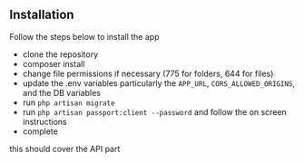 ## Installation

Follow the steps below to install the app

- clone the repository
- composer install
- change file permissions if necessary (775 for folders, 644 for files)
- update the .env variables particularly the `APP_URL`, `CORS_ALLOWED_ORIGINS`, and the DB variables
- run `php artisan migrate`
- run `php artisan passport:client --password` and follow the on screen instructions
- complete

this should cover the API part